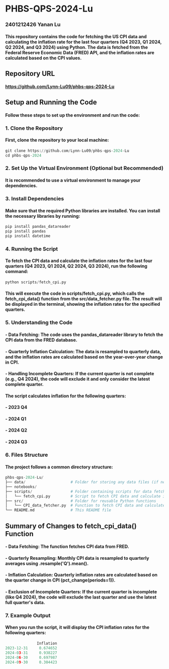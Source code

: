 # PHBS-QPS-2024-Lu
### 2401212426 Yanan Lu
#### This repository contains the code for fetching the US CPI data and calculating the inflation rate for the last four quarters (Q4 2023, Q1 2024, Q2 2024, and Q3 2024) using Python. The data is fetched from the Federal Reserve Economic Data (FRED) API, and the inflation rates are calculated based on the CPI values.
## Repository URL
#### https://github.com/Lynn-Lu09/phbs-qps-2024-Lu
## Setup and Running the Code
#### Follow these steps to set up the environment and run the code:
### 1. Clone the Repository
#### First, clone the repository to your local machine:
```python
git clone https://github.com/Lynn-Lu09/phbs-qps-2024-Lu
cd phbs-qps-2024
```
### 2. Set Up the Virtual Environment (Optional but Recommended)
#### It is recommended to use a virtual environment to manage your dependencies.
### 3. Install Dependencies
#### Make sure that the required Python libraries are installed. You can install the necessary libraries by running:
```python
pip install pandas_datareader
pip install pandas
pip install datetime
```
### 4. Running the Script
#### To fetch the CPI data and calculate the inflation rates for the last four quarters (Q4 2023, Q1 2024, Q2 2024, Q3 2024), run the following command:
```python
python scripts/fetch_cpi.py
```
#### This will execute the code in scripts/fetch_cpi.py, which calls the fetch_cpi_data() function from the src/data_fetcher.py file. The result will be displayed in the terminal, showing the inflation rates for the specified quarters.
### 5. Understanding the Code
#### - Data Fetching: The code uses the pandas_datareader library to fetch the CPI data from the FRED database.
#### - Quarterly Inflation Calculation: The data is resampled to quarterly data, and the inflation rates are calculated based on the year-over-year change in CPI.
#### - Handling Incomplete Quarters: If the current quarter is not complete (e.g., Q4 2024), the code will exclude it and only consider the latest complete quarter.
#### The script calculates inflation for the following quarters:
#### - 2023 Q4
#### - 2024 Q1
#### - 2024 Q2
#### - 2024 Q3
### 6. Files Structure
#### The project follows a common directory structure:
```python
phbs-qps-2024-Lu/
├── data/                    # Folder for storing any data files (if needed)
├── notebooks/           
├── scripts/                 # Folder containing scripts for data fetching and analysis
│   └── fetch_cpi.py         # Script to fetch CPI data and calculate inflation
├── src/                     # Folder for reusable Python functions
│   └── CPI_data_fetcher.py  # Function to fetch CPI data and calculate inflation
└── README.md                # This README file
```
## Summary of Changes to fetch_cpi_data() Function
#### - Data Fetching: The function fetches CPI data from FRED.
#### - Quarterly Resampling: Monthly CPI data is resampled to quarterly averages using .resample('Q').mean().
#### - Inflation Calculation: Quarterly inflation rates are calculated based on the quarter change in CPI (pct_change(periods=1)).
#### - Exclusion of Incomplete Quarters: If the current quarter is incomplete (like Q4 2024), the code will exclude the last quarter and use the latest full quarter's data.
### 7.  Example Output
#### When you run the script, it will display the CPI inflation rates for the following quarters:
```python
              Inflation
2023-12-31     0.674652
2024-03-31     0.938227
2024-06-30     0.697987
2024-09-30     0.304423
```

